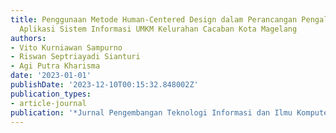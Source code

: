 ```yaml
---
title: Penggunaan Metode Human-Centered Design dalam Perancangan Pengalaman Pengguna
  Aplikasi Sistem Informasi UMKM Kelurahan Cacaban Kota Magelang
authors:
- Vito Kurniawan Sampurno
- Riswan Septriayadi Sianturi
- Agi Putra Kharisma
date: '2023-01-01'
publishDate: '2023-12-10T00:15:32.848002Z'
publication_types:
- article-journal
publication: '*Jurnal Pengembangan Teknologi Informasi dan Ilmu Komputer*'
---
```

